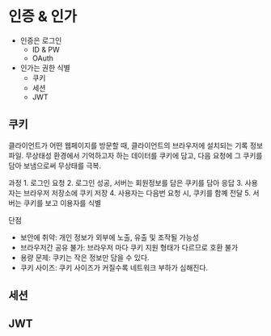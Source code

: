 # 인증 & 인가

- 인증은 로그인
    - ID & PW
    - OAuth
- 인가는 권한 식별
    - 쿠키
    - 세션
    - JWT

## 쿠키

클라이언트가 어떤 웹페이지를 방문할 때, 클라이언트의 브라우저에 설치되는 기록 정보 파일. 무상태성 환경에서 기억하고자 하는 데이터를 쿠키에 담고, 다음 요청에 그 쿠키를 담아 보냄으로써 무상태를 극복.

과정
    1. 로그인 요청
    2. 로그인 성공, 서버는 회원정보를 담은 쿠키를 담아 응답
    3. 사용자는 브라우저 저장소에 쿠키 저장
    4. 사용자는 다음번 요청 시, 쿠키를 함꼐 전달
    5. 서버는 쿠키를 보고 이용자를 식별
    
단점
- 보안에 취약: 개인 정보가 외부에 노출, 유출 및 조작될 가능성
- 브라우저간 공유 불가: 브라우저 마다 쿠키 지원 형태가 다르므로 호환 불가
- 용량 문제: 쿠키는 작은 정보만 담을 수 있다.
- 쿠키 사이즈: 쿠키 사이즈가 커질수록 네트워크 부하가 심해진다.

## 세션



## JWT
